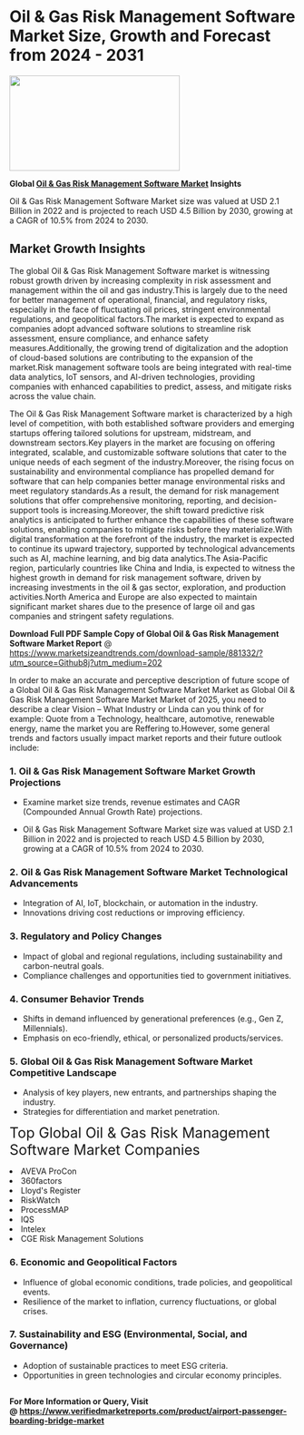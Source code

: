 <H1>Oil & Gas Risk Management Software Market Size, Growth and Forecast from 2024 - 2031</H1><img class="aligncenter size-medium wp-image-584254" src="https://thirdeyenews.in/wp-content/uploads/2024/09/Global-Market-Research-300x168.jpeg" alt="" width="300" height="168" /><p><strong>Global&nbsp;<a href="https://www.marketsizeandtrends.com/download-sample/881332/?utm_source=Github8j?utm_medium=202">Oil & Gas Risk Management Software Market</a> Insights</strong></p><p>Oil & Gas Risk Management Software Market size was valued at USD 2.1 Billion in 2022 and is projected to reach USD 4.5 Billion by 2030, growing at a CAGR of 10.5% from 2024 to 2030.</p><p><h2>Market Growth Insights</h2> <p>The global Oil & Gas Risk Management Software market is witnessing robust growth driven by increasing complexity in risk assessment and management within the oil and gas industry.This is largely due to the need for better management of operational, financial, and regulatory risks, especially in the face of fluctuating oil prices, stringent environmental regulations, and geopolitical factors.The market is expected to expand as companies adopt advanced software solutions to streamline risk assessment, ensure compliance, and enhance safety measures.Additionally, the growing trend of digitalization and the adoption of cloud-based solutions are contributing to the expansion of the market.Risk management software tools are being integrated with real-time data analytics, IoT sensors, and AI-driven technologies, providing companies with enhanced capabilities to predict, assess, and mitigate risks across the value chain.</p> <p>The Oil & Gas Risk Management Software market is characterized by a high level of competition, with both established software providers and emerging startups offering tailored solutions for upstream, midstream, and downstream sectors.Key players in the market are focusing on offering integrated, scalable, and customizable software solutions that cater to the unique needs of each segment of the industry.Moreover, the rising focus on sustainability and environmental compliance has propelled demand for software that can help companies better manage environmental risks and meet regulatory standards.As a result, the demand for risk management solutions that offer comprehensive monitoring, reporting, and decision-support tools is increasing.Moreover, the shift toward predictive risk analytics is anticipated to further enhance the capabilities of these software solutions, enabling companies to mitigate risks before they materialize.With digital transformation at the forefront of the industry, the market is expected to continue its upward trajectory, supported by technological advancements such as AI, machine learning, and big data analytics.The Asia-Pacific region, particularly countries like China and India, is expected to witness the highest growth in demand for risk management software, driven by increasing investments in the oil & gas sector, exploration, and production activities.North America and Europe are also expected to maintain significant market shares due to the presence of large oil and gas companies and stringent safety regulations.</p> <p><span class=""><strong>Download Full PDF Sample Copy of Global Oil & Gas Risk Management Software Market Report</strong> @ <a href="https://www.marketsizeandtrends.com/download-sample/881332/?utm_source=Github8j?utm_medium=202" target="_blank">https://www.marketsizeandtrends.com/download-sample/881332/?utm_source=Github8j?utm_medium=202</a></span></p><p>In order to make an accurate and perceptive description of future scope of a Global&nbsp;Oil & Gas Risk Management Software Market Market as Global&nbsp;Oil & Gas Risk Management Software Market Market of 2025, you need to describe a clear Vision &ndash; What Industry or Linda can you think of for example: Quote from a Technology, healthcare, automotive, renewable energy, name the market you are Reffering to.However, some general trends and factors usually impact market reports and their future outlook include:</p><h3>1.&nbsp;<strong>Oil & Gas Risk Management Software Market Growth Projections</strong></h3><ul><li>Examine market size trends, revenue estimates and CAGR (Compounded Annual Growth Rate) projections.</li><li><p>Oil & Gas Risk Management Software Market size was valued at USD 2.1 Billion in 2022 and is projected to reach USD 4.5 Billion by 2030, growing at a CAGR of 10.5% from 2024 to 2030.</p></li></ul><h3>2.&nbsp;<strong>Oil & Gas Risk Management Software Market Technological Advancements</strong></h3><ul><li>Integration of AI, IoT, blockchain, or automation in the industry.</li><li>Innovations driving cost reductions or improving efficiency.</li></ul><h3>3.&nbsp;<strong>Regulatory and Policy Changes</strong></h3><ul><li>Impact of global and regional regulations, including sustainability and carbon-neutral goals.</li><li>Compliance challenges and opportunities tied to government initiatives.</li></ul><h3>4.&nbsp;<strong>Consumer Behavior Trends</strong></h3><ul><li>Shifts in demand influenced by generational preferences (e.g., Gen Z, Millennials).</li><li>Emphasis on eco-friendly, ethical, or personalized products/services.</li></ul><h3>5.&nbsp;<strong>Global Oil & Gas Risk Management Software Market Competitive Landscape</strong></h3><ul><li>Analysis of key players, new entrants, and partnerships shaping the industry.</li><li>Strategies for differentiation and market penetration.</li></ul><p data-pm-slice="1 1 []"><span style="color: inherit; font-family: inherit; font-size: 25px;">Top Global Oil & Gas Risk Management Software Market Companies</span></p><div class="" data-test-id=""><p><li>AVEVA ProCon</li><li> 360factors</li><li> Lloyd's Register</li><li> RiskWatch</li><li> ProcessMAP</li><li> IQS</li><li> Intelex</li><li> CGE Risk Management Solutions</li></p></div><h3>6.&nbsp;<strong>Economic and Geopolitical Factors</strong></h3><ul><li>Influence of global economic conditions, trade policies, and geopolitical events.</li><li>Resilience of the market to inflation, currency fluctuations, or global crises.</li></ul><h3>7.&nbsp;<strong>Sustainability and ESG (Environmental, Social, and Governance)</strong></h3><ul><li>Adoption of sustainable practices to meet ESG criteria.</li><li>Opportunities in green technologies and circular economy principles.</li></ul><h2><strong style="font-size: 14px;">For More Information or Query, Visit @&nbsp;</strong><a style="background-color: #ffffff; font-size: 14px;" href="https://www.marketsizeandtrends.com/report/oil-and-gas-risk-management-software-market/" target="_blank">https://www.verifiedmarketreports.com/product/airport-passenger-boarding-bridge-market</a></h2>
